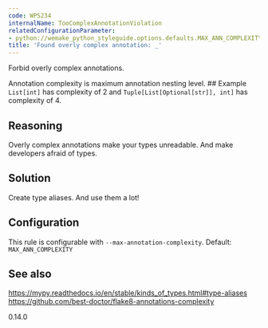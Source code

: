 ```yaml
---
code: WPS234
internalName: TooComplexAnnotationViolation
relatedConfigurationParameter:
- python://wemake_python_styleguide.options.defaults.MAX_ANN_COMPLEXITY
title: 'Found overly complex annotation: _'
---
```


Forbid overly complex annotations.

Annotation complexity is maximum annotation nesting level. ## Example
`List[int]` has complexity of 2 and `Tuple[List[Optional[str]], int]`
has complexity of 4.

## Reasoning
Overly complex annotations make your types unreadable. And make
developers afraid of types.

## Solution
Create type aliases. And use them a lot\!

## Configuration
This rule is configurable with `--max-annotation-complexity`.
Default:
`MAX_ANN_COMPLEXITY`

## See also
<https://mypy.readthedocs.io/en/stable/kinds_of_types.html#type-aliases>
<https://github.com/best-doctor/flake8-annotations-complexity>

<div class="versionadded">

0.14.0

</div>